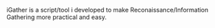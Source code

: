 iGather is a script/tool i developed to make Reconaissance/Information Gathering more practical and easy.
